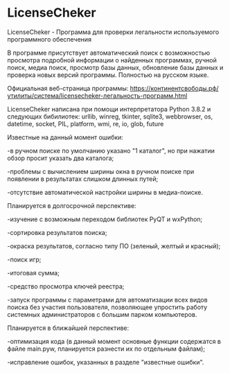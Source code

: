 # LicenseCheker
LicenseCheker - Программа для проверки легальности используемого программного обеспечения

В программе присутствует автоматический поиск с возможностью просмотра подробной информации о найденных программах, ручной поиск, медиа поиск, просмотр базы данных, обновление базы данных и проверка новых версий программы. Полностью на русском языке.

Официальная веб-страница программы: https://континентсвободы.рф/утилиты/система/licensecheker-легальность-программ.html

LicenseCheker написана при помощи интерпретатора Python 3.8.2 и следующих бибилиотек: urllib, winreg, tkinter, sqlite3, webbrowser, os, datetime, socket, PIL, platform, wmi, re, io, glob, future

Известные на данный момент ошибки:

-в ручном поиске по умолчанию указано "1 каталог", но при нажатии обзор просит указать два каталога;

-проблемы с вычислением ширины окна в ручном поиске при появлении в результатах слишком длинных путей;

-отсутствие автоматической настройки ширины в медиа-поиске.

Планируется в долгосрочной перспективе:

-изучение с возможным переходом библиотек PyQT и wxPython;

-сортировка результатов поиска;

-окраска результатов, согласно типу ПО (зеленый, желтый и красный);

-поиск игр;

-итоговая сумма;

-средство просмотра ключей реестра;

-запуск программы с параметрами для автоматизации всех видов поиска без участия пользователя, позволяющее упростить работу системных администраторов с большим парком компьютеров.

Планируется в ближайшей перспективе:

-оптимизация кода (в данный момент основные функции содержатся в файле main.pyw, планируется разнести их по отдельным файлам);

-исправление ошибок, указанных в разделе "известные ошибки".
